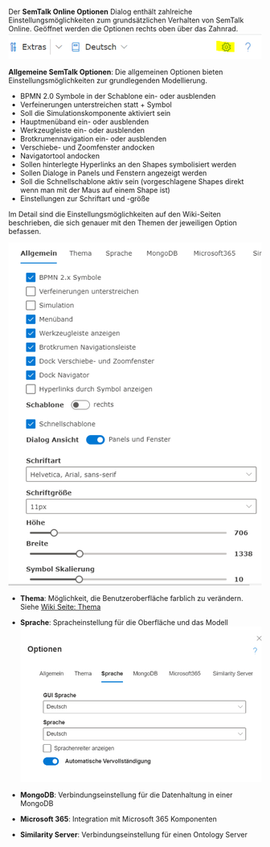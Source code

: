 Der **SemTalk Online Optionen** Dialog enthält zahlreiche Einstellungsmöglichkeiten zum grundsätzlichen Verhalten von SemTalk Online.
Geöffnet werden die Optionen rechts oben über das Zahnrad.
![OptionenMenü](./images/SemTalkOptionen_Leiste.png)


**Allgemeine SemTalk Optionen**:  Die allgemeinen Optionen bieten Einstellungsmöglichkeiten zur grundlegenden Modellierung.
* BPMN 2.0 Symbole in der Schablone ein- oder ausblenden
* Verfeinerungen unterstreichen statt + Symbol
* Soll die Simulationskomponente aktiviert sein
* Hauptmenüband ein- oder ausblenden
* Werkzeugleiste ein- oder ausblenden
* Brotkrumennavigation ein- oder ausblenden
* Verschiebe- und Zoomfenster andocken
* Navigatortool andocken
* Sollen hinterlegte Hyperlinks an den Shapes symbolisiert werden
* Sollen Dialoge in Panels und Fenstern angezeigt werden
* Soll die Schnellschablone aktiv sein (vorgeschlagene Shapes direkt wenn man mit der Maus auf einem Shape ist)
* Einstellungen zur Schriftart und -größe


Im Detail sind die Einstellungsmöglichkeiten auf den Wiki-Seiten beschrieben, die sich genauer mit den Themen der jeweiligen Option befassen.

![OptionenDialog](./images/SemTalkOptionen_Dialog.png)



* **Thema**: Möglichkeit, die Benutzeroberfläche farblich zu verändern. Siehe [Wiki Seite: Thema](https://github.com/SemTalkOnline/SemTalkOnline_DE/wiki/Theme)

* **Sprache**: Spracheinstellung für die Oberfläche und das Modell
![SpracheOptionen](./images/SemTalkOptionen_Sprachoptionen.png)

* **MongoDB**: Verbindungseinstellung für die Datenhaltung in einer MongoDB

* **Microsoft 365**: Integration mit Microsoft 365 Komponenten

* **Similarity Server**: Verbindungseinstellung für einen Ontology Server








